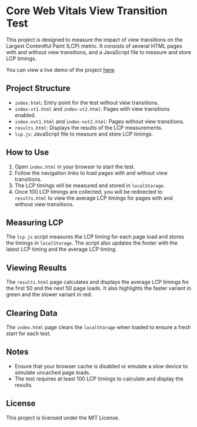 # Core Web Vitals View Transition Test
This project is designed to measure the impact of view transitions on the Largest Contentful Paint (LCP) metric. It consists of several HTML pages with and without view transitions, and a JavaScript file to measure and store LCP timings.

You can view a live demo of the project [here](https://corewebvitals.github.io/view-transition/).

## Project Structure

- `index.html`: Entry point for the test without view transitions.
- `index-vt1.html` and `index-vt2.html`: Pages with view transitions enabled.
- `index-nvt1.html` and `index-nvt2.html`: Pages without view transitions.
- `results.html`: Displays the results of the LCP measurements.
- `lcp.js`: JavaScript file to measure and store LCP timings.

## How to Use

1. Open `index.html` in your browser to start the test.
2. Follow the navigation links to load pages with and without view transitions.
3. The LCP timings will be measured and stored in `localStorage`.
4. Once 100 LCP timings are collected, you will be redirected to `results.html` to view the average LCP timings for pages with and without view transitions.

## Measuring LCP

The `lcp.js` script measures the LCP timing for each page load and stores the timings in `localStorage`. The script also updates the footer with the latest LCP timing and the average LCP timing.

## Viewing Results

The `results.html` page calculates and displays the average LCP timings for the first 50 and the next 50 page loads. It also highlights the faster variant in green and the slower variant in red.

## Clearing Data

The `index.html` page clears the `localStorage` when loaded to ensure a fresh start for each test.

## Notes

- Ensure that your browser cache is disabled or emulate a slow device to simulate uncached page loads.
- The test requires at least 100 LCP timings to calculate and display the results.

## License

This project is licensed under the MIT License.
